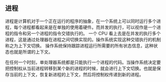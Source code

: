 ## 进程

进程是计算机对于一个正在运行的程序的抽象，在一个系统上可以同时运行多个进程，每个进程都看起来是在单独的使用着硬件。而并发的执行，可以视作是一个进程的指令和另一个进程的指令交错执行的。
一个 CPU 看上去是在并发的执行多个进程，这是通过处理器在进程之间切换实现的。操作系统实现这种交错执行的机制称之为上下文切换。
操作系统保持跟踪进程运行所需要的所有状态信息，这种状态也就是所谓的上下文。

在任何一个时刻，单处理器系统都是只能执行一个进程的代码。当操作系统决定要把控制权从当前进程转移到某个新的进程的时候，就会进行上下文切换。也就是保存当前的上下文，恢复新进程的上下文，然后将控制权传递到新的进程。
